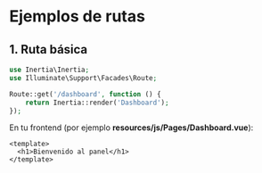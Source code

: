 # Ejemplos de rutas

## 1. Ruta básica

```php
use Inertia\Inertia;
use Illuminate\Support\Facades\Route;

Route::get('/dashboard', function () {
    return Inertia::render('Dashboard');
});
```

En tu frontend (por ejemplo **resources/js/Pages/Dashboard.vue**):  

```vue
<template>
  <h1>Bienvenido al panel</h1>
</template>
```
